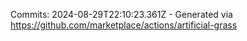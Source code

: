 Commits: 2024-08-29T22:10:23.361Z - Generated via https://github.com/marketplace/actions/artificial-grass
<br>
